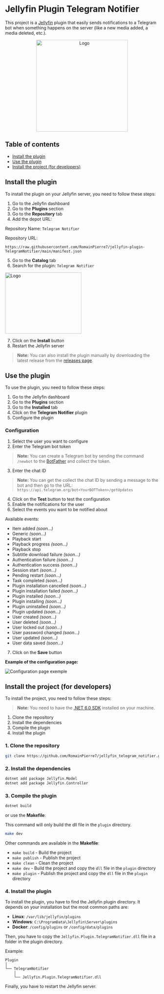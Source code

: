 # Jellyfin Plugin Telegram Notifier

This project is a [Jellyfin](https://github.com/jellyfin) plugin that easily sends notifications to a Telegram bot when something happens on the server (like a new media added, a media deleted, etc.).

<p align="center">
<img src="assets/logo.png" alt="Logo" width="300" height="300">



## Table of contents

- [Install the plugin](#install-the-plugin)
- [Use the plugin](#use-the-plugin)
- [Install the project (for developers)](#install-the-project-for-developers)

## Install the plugin

To install the plugin on your Jellyfin server, you need to follow these steps:

1. Go to the Jellyfin dashboard
2. Go to the **Plugins** section
3. Go to the **Repository** tab
4. Add the depot URL: 

Repository Name: ```Telegram Notifier```

Repository URL:
```
https://raw.githubusercontent.com/RomainPierre7/jellyfin-plugin-TelegramNotifier/main/manifest.json
```

5. Go to the **Catalog** tab
6. Search for the plugin: ```Telegram Notifier```

<img src="assets/catalog.png" alt="Logo" width="250" height="200">

7. Click on the **Install** button
8. Restart the Jellyfin server

> **Note:** You can also install the plugin manually by downloading the latest release from the [releases page](https://github.com/RomainPierre7/jellyfin-plugin-TelegramNotifier/releases).

## Use the plugin

To use the plugin, you need to follow these steps:

1. Go to the Jellyfin dashboard
2. Go to the **Plugins** section
3. Go to the **Installed** tab
4. Click on the **Telegram Notifier** plugin
5. Configure the plugin

### Configuration

1. Select the user you want to configure
2. Enter the Telegram bot token
> **Note:** You can create a Telegram bot by sending the command ```/newbot``` to the [BotFather](https://t.me/botfather) and collect the token.
3. Enter the chat ID
> **Note:** You can get the collect the chat ID by sending a message to the bot and then go to the URL: ```https://api.telegram.org/bot<YourBOTToken>/getUpdates```
4. Click on the **Test** button to test the configuration
5. Enable the notifications for the user
6. Select the events you want to be notified about

Available events:
- Item added *(soon...)*
- Generic *(soon...)*
- Playback start
- Playback progress *(soon...)*
- Playback stop
- Subtitle download failure *(soon...)*
- Authentication failure *(soon...)*
- Authentication success *(soon...)*
- Session start *(soon...)*
- Pending restart *(soon...)*
- Task completed *(soon...)*
- Plugin installation cancelled *(soon...)*
- Plugin installation failed *(soon...)*
- Plugin installed *(soon...)*
- Plugin installing *(soon...)*
- Plugin uninstalled *(soon...)*
- Plugin updated *(soon...)*
- User created *(soon...)*
- User deleted *(soon...)*
- User locked out *(soon...)*
- User password changed *(soon...)*
- User updated *(soon...)*
- User data saved *(soon...)*

7. Click on the **Save** button

**Example of the configuration page:**

![Configuration page exemple](assets/config.png)

## Install the project (for developers)

To install the project, you need to follow these steps:

> **Note:** You need to have the [.NET 6.0 SDK](https://dotnet.microsoft.com/download) installed on your machine.

1. Clone the repository
2. Install the dependencies
3. Compile the plugin
4. Install the plugin

### 1. Clone the repository

```bash
git clone https://github.com/RomainPierre7/jellyfin_telegram_notifier.git
```

### 2. Install the dependencies

```bash
dotnet add package Jellyfin.Model
dotnet add package Jellyfin.Controller
```

### 3. Compile the plugin

```bash
dotnet build
```

or use the **Makefile**:

This command will only build the dll file in the ```plugin``` directory.

```bash
make dev
```

Other commands are available in the **Makefile**:

- ```make build``` - Build the project
- ```make publish``` - Publish the project
- ```make clean``` - Clean the project
- ```make dev``` - Build the project and copy the `dll` file in the ```plugin``` directory
- ```make plugin``` - Publish the project and copy the `dll` file in the ```plugin``` directory

### 4. Install the plugin

To install the plugin, you have to find the Jellyfin plugin directory. It depends on your installation but the most common paths are:

- **Linux**: ```/var/lib/jellyfin/plugins```
- **Windows**: ```C:\ProgramData\Jellyfin\Server\plugins```
- **Docker**: ```/config/plugins``` or ```/config/data/plugins```

Then, you have to copy the ```Jellyfin.Plugin.TelegramNotifier.dll``` file in a folder in the plugin directory.

Example:

```
Plugin
│
└── TelegramNotifier
    │
    └── Jellyfin.Plugin.TelegramNotifier.dll
```

Finally, you have to restart the Jellyfin server.
